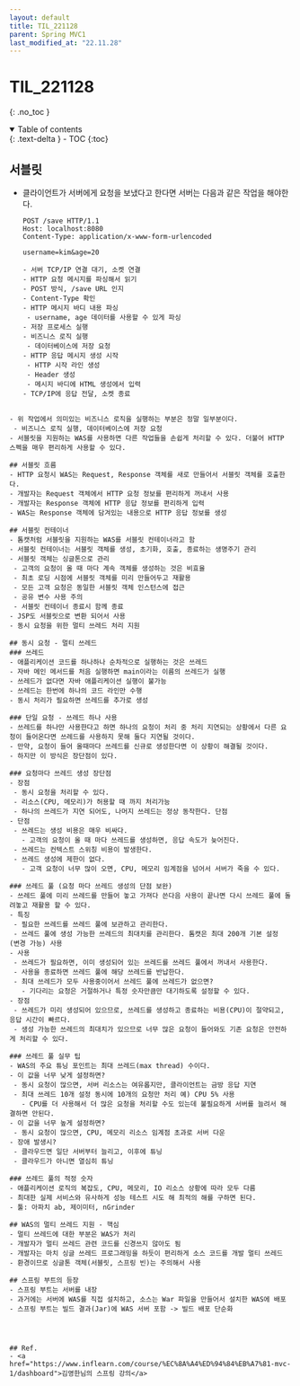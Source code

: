 ```yaml
---
layout: default
title: TIL_221128
parent: Spring MVC1
last_modified_at: "22.11.28"
---
```


# TIL_221128
{: .no_toc }

<details open markdown="block">
  <summary>
    Table of contents
  </summary>
  {: .text-delta }
- TOC
{:toc}
</details>

## 서블릿
- 클라이언트가 서버에게 요청을 보냈다고 한다면 서버는 다음과 같은 작업을 해야한다.

  ```text
  POST /save HTTP/1.1
  Host: localhost:8080
  Content-Type: application/x-www-form-urlencoded

  username=kim&age=20
  ```

   ```text
  - 서버 TCP/IP 연결 대기, 소켓 연결 
  - HTTP 요청 메시지를 파싱해서 읽기 
  - POST 방식, /save URL 인지
  - Content-Type 확인
  - HTTP 메시지 바디 내용 파싱
    - username, age 데이터를 사용할 수 있게 파싱
  - 저장 프로세스 실행
  - 비즈니스 로직 실행
    - 데이터베이스에 저장 요청
  - HTTP 응답 메시지 생성 시작
    - HTTP 시작 라인 생성
    - Header 생성
    - 메시지 바디에 HTML 생성에서 입력
  - TCP/IP에 응답 전달, 소켓 종료
 ```

- 위 작업에서 의미있는 비즈니스 로직을 실행하는 부분은 정말 일부분이다.
  - 비즈니스 로직 실행, 데이터베이스에 저장 요청
- 서블릿을 지원하는 WAS를 사용하면 다른 작업들을 손쉽게 처리할 수 있다. 더불어 HTTP 스펙을 매우 편리하게 사용할 수 있다.

## 서블릿 흐름
- HTTP 요청시 WAS는 Request, Response 객체를 새로 만들어서 서블릿 객체를 호출한다.
- 개발자는 Request 객체에서 HTTP 요청 정보를 편리하게 꺼내서 사용 
- 개발자는 Response 객체에 HTTP 응답 정보를 편리하게 입력
- WAS는 Response 객체에 담겨있는 내용으로 HTTP 응답 정보를 생성

## 서블릿 컨테이너
- 톰캣처럼 서블릿을 지원하는 WAS를 서블릿 컨테이너라고 함
- 서블릿 컨테이너는 서블릿 객체를 생성, 초기화, 호출, 종료하는 생명주기 관리 
- 서블릿 객체는 싱글톤으로 관리
  - 고객의 요청이 올 때 마다 계속 객체를 생성하는 것은 비효율 
  - 최초 로딩 시점에 서블릿 객체를 미리 만들어두고 재활용 
  - 모든 고객 요청은 동일한 서블릿 객체 인스턴스에 접근
  - 공유 변수 사용 주의
  - 서블릿 컨테이너 종료시 함께 종료
- JSP도 서블릿으로 변환 되어서 사용
- 동시 요청을 위한 멀티 쓰레드 처리 지원

## 동시 요청 - 멀티 쓰레드
### 쓰레드
- 애플리케이션 코드를 하나하나 순차적으로 실행하는 것은 쓰레드 
- 자바 메인 메서드를 처음 실행하면 main이라는 이름의 쓰레드가 실행 
- 쓰레드가 없다면 자바 애플리케이션 실행이 불가능
- 쓰레드는 한번에 하나의 코드 라인만 수행
- 동시 처리가 필요하면 쓰레드를 추가로 생성

### 단일 요청 - 쓰레드 하나 사용
- 쓰레드를 하나만 사용한다고 하면 하나의 요청이 처리 중 처리 지연되는 상황에서 다른 요청이 들어온다면 쓰레드를 사용하지 못해 둘다 지연될 것이다.
- 만약, 요청이 들어 올때마다 쓰레드를 신규로 생성한다면 이 상황이 해결될 것이다.
- 하지만 이 방식은 장단점이 있다.

### 요청마다 쓰레드 생성 장단점
- 장점
  - 동시 요청을 처리할 수 있다.
  - 리소스(CPU, 메모리)가 허용할 때 까지 처리가능
  - 하나의 쓰레드가 지연 되어도, 나머지 쓰레드는 정상 동작한다. 단점
- 단점
  - 쓰레드는 생성 비용은 매우 비싸다.
    - 고객의 요청이 올 때 마다 쓰레드를 생성하면, 응답 속도가 늦어진다.
  - 쓰레드는 컨텍스트 스위칭 비용이 발생한다.
  - 쓰레드 생성에 제한이 없다.
    - 고객 요청이 너무 많이 오면, CPU, 메모리 임계점을 넘어서 서버가 죽을 수 있다.

### 쓰레드 풀 (요청 마다 쓰레드 생성의 단점 보완)
- 쓰레드 풀에 미리 쓰레드를 만들어 놓고 가져다 쓴다음 사용이 끝나면 다시 쓰레드 풀에 돌려놓고 재활용 할 수 있다.
- 특징
  - 필요한 쓰레드를 쓰레드 풀에 보관하고 관리한다.
  - 쓰레드 풀에 생성 가능한 쓰레드의 최대치를 관리한다. 톰캣은 최대 200개 기본 설정 (변경 가능) 사용
- 사용
  - 쓰레드가 필요하면, 이미 생성되어 있는 쓰레드를 쓰레드 풀에서 꺼내서 사용한다.
  - 사용을 종료하면 쓰레드 풀에 해당 쓰레드를 반납한다.
  - 최대 쓰레드가 모두 사용중이어서 쓰레드 풀에 쓰레드가 없으면?
    - 기다리는 요청은 거절하거나 특정 숫자만큼만 대기하도록 설정할 수 있다.
- 장점
  - 쓰레드가 미리 생성되어 있으므로, 쓰레드를 생성하고 종료하는 비용(CPU)이 절약되고, 응답 시간이 빠르다.
  - 생성 가능한 쓰레드의 최대치가 있으므로 너무 많은 요청이 들어와도 기존 요청은 안전하게 처리할 수 있다.

### 쓰레드 풀 실무 팁
- WAS의 주요 튜닝 포인트는 최대 쓰레드(max thread) 수이다. 
- 이 값을 너무 낮게 설정하면?
  - 동시 요청이 많으면, 서버 리소스는 여유롭지만, 클라이언트는 금방 응답 지연 
  - 최대 쓰레드 10개 설정 동시에 10개의 요청만 처리 예) CPU 5% 사용
    - CPU를 더 사용해서 더 많은 요청을 처리할 수도 있는데 불필요하게 서버를 늘려서 해결하면 안된다.
- 이 값을 너무 높게 설정하면?
  - 동시 요청이 많으면, CPU, 메모리 리소스 임계점 초과로 서버 다운 
- 장애 발생시?
  - 클라우드면 일단 서버부터 늘리고, 이후에 튜닝 
  - 클라우드가 아니면 열심히 튜닝

### 쓰레드 풀의 적정 숫자
- 애플리케이션 로직의 복잡도, CPU, 메모리, IO 리소스 상황에 따라 모두 다름 
- 최대한 실제 서비스와 유사하게 성능 테스트 시도 해 최적의 해를 구하면 된다.
- 툴: 아파치 ab, 제이미터, nGrinder

## WAS의 멀티 쓰레드 지원 - 핵심
- 멀티 쓰레드에 대한 부분은 WAS가 처리
- 개발자가 멀티 쓰레드 관련 코드를 신경쓰지 않아도 됨
- 개발자는 마치 싱글 쓰레드 프로그래밍을 하듯이 편리하게 소스 코드를 개발 멀티 쓰레드 
- 환경이므로 싱글톤 객체(서블릿, 스프링 빈)는 주의해서 사용

## 스프링 부트의 등장
- 스프링 부트는 서버를 내장
- 과거에는 서버에 WAS를 직접 설치하고, 소스는 War 파일을 만들어서 설치한 WAS에 배포 
- 스프링 부트는 빌드 결과(Jar)에 WAS 서버 포함 -> 빌드 배포 단순화




## Ref.
- <a href="https://www.inflearn.com/course/%EC%8A%A4%ED%94%84%EB%A7%81-mvc-1/dashboard">김영한님의 스프링 강의</a>
